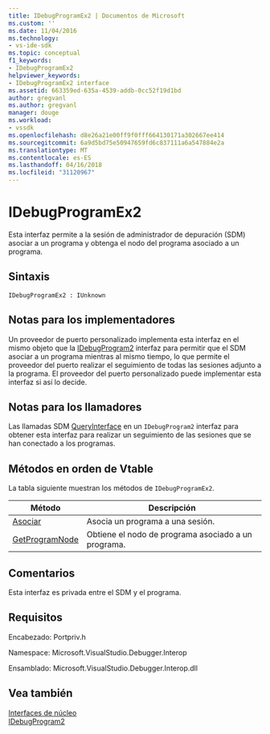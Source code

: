 ```yaml
---
title: IDebugProgramEx2 | Documentos de Microsoft
ms.custom: ''
ms.date: 11/04/2016
ms.technology:
- vs-ide-sdk
ms.topic: conceptual
f1_keywords:
- IDebugProgramEx2
helpviewer_keywords:
- IDebugProgramEx2 interface
ms.assetid: 663359ed-635a-4539-addb-0cc52f19d1bd
author: gregvanl
ms.author: gregvanl
manager: douge
ms.workload:
- vssdk
ms.openlocfilehash: d8e26a21e00ff9f0fff664130171a302667ee414
ms.sourcegitcommit: 6a9d5bd75e50947659fd6c837111a6a547884e2a
ms.translationtype: MT
ms.contentlocale: es-ES
ms.lasthandoff: 04/16/2018
ms.locfileid: "31120967"
---
```

# <a name="idebugprogramex2"></a>IDebugProgramEx2
Esta interfaz permite a la sesión de administrador de depuración (SDM) asociar a un programa y obtenga el nodo del programa asociado a un programa.  
  
## <a name="syntax"></a>Sintaxis  
  
```  
IDebugProgramEx2 : IUnknown  
```  
  
## <a name="notes-for-implementers"></a>Notas para los implementadores  
 Un proveedor de puerto personalizado implementa esta interfaz en el mismo objeto que la [IDebugProgram2](../../../extensibility/debugger/reference/idebugprogram2.md) interfaz para permitir que el SDM asociar a un programa mientras al mismo tiempo, lo que permite el proveedor del puerto realizar el seguimiento de todas las sesiones adjunto a la programa. El proveedor del puerto personalizado puede implementar esta interfaz si así lo decide.  
  
## <a name="notes-for-callers"></a>Notas para los llamadores  
 Las llamadas SDM [QueryInterface](/cpp/atl/queryinterface) en un `IDebugProgram2` interfaz para obtener esta interfaz para realizar un seguimiento de las sesiones que se han conectado a los programas.  
  
## <a name="methods-in-vtable-order"></a>Métodos en orden de Vtable  
 La tabla siguiente muestran los métodos de `IDebugProgramEx2`.  
  
|Método|Descripción|  
|------------|-----------------|  
|[Asociar](../../../extensibility/debugger/reference/idebugprogramex2-attach.md)|Asocia un programa a una sesión.|  
|[GetProgramNode](../../../extensibility/debugger/reference/idebugprogramex2-getprogramnode.md)|Obtiene el nodo de programa asociado a un programa.|  
  
## <a name="remarks"></a>Comentarios  
 Esta interfaz es privada entre el SDM y el programa.  
  
## <a name="requirements"></a>Requisitos  
 Encabezado: Portpriv.h  
  
 Namespace: Microsoft.VisualStudio.Debugger.Interop  
  
 Ensamblado: Microsoft.VisualStudio.Debugger.Interop.dll  
  
## <a name="see-also"></a>Vea también  
 [Interfaces de núcleo](../../../extensibility/debugger/reference/core-interfaces.md)   
 [IDebugProgram2](../../../extensibility/debugger/reference/idebugprogram2.md)